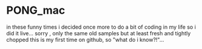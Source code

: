 # PONG_mac
in these funny times i decided once more to do a bit of coding in my life
so i did it live...
sorry , only the same old samples
but at least fresh and tightly chopped
this is my first time on github, so "what do i know?!"...
